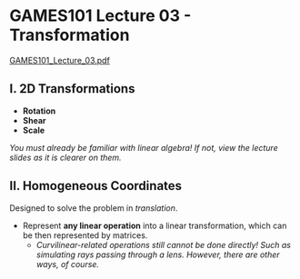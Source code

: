 # GAMES101 Lecture 03 - Transformation

[GAMES101_Lecture_03.pdf](https://sites.cs.ucsb.edu/~lingqi/teaching/resources/GAMES101_Lecture_03.pdf)

## I. 2D Transformations

- **Rotation**
- **Shear**
- **Scale**

*You must already be familiar with linear algebra! If not, view the lecture slides as it is clearer on them.*

## II. Homogeneous Coordinates

Designed to solve the problem in *translation*.

- Represent **any linear operation** into a linear transformation, which can be then represented by matrices.
  - *Curvilinear-related operations still cannot be done directly! Such as simulating rays passing through a lens. However, there are other ways, of course.*

